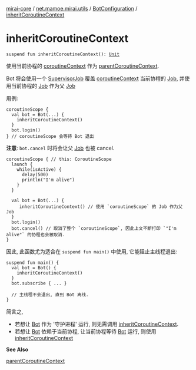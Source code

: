 [mirai-core](../../index.md) / [net.mamoe.mirai.utils](../index.md) / [BotConfiguration](index.md) / [inheritCoroutineContext](./inherit-coroutine-context.md)

# inheritCoroutineContext

`suspend fun inheritCoroutineContext(): `[`Unit`](https://kotlinlang.org/api/latest/jvm/stdlib/kotlin/-unit/index.html)

使用当前协程的 [coroutineContext](https://kotlinlang.org/api/latest/jvm/stdlib/kotlin.coroutines/coroutine-context.html) 作为 [parentCoroutineContext](parent-coroutine-context.md).

Bot 将会使用一个 [SupervisorJob](#) 覆盖 [coroutineContext](https://kotlinlang.org/api/latest/jvm/stdlib/kotlin.coroutines/coroutine-context.html) 当前协程的 [Job](#), 并使用当前协程的 [Job](#) 作为父 [Job](#)

用例:

```
coroutineScope {
  val bot = Bot(...) {
    inheritCoroutineContext()
  }
  bot.login()
} // coroutineScope 会等待 Bot 退出
```

**注意**: `bot.cancel` 时将会让父 [Job](#) 也被 cancel.

```
coroutineScope { // this: CoroutineScope
  launch {
    while(isActive) {
      delay(500)
      println("I'm alive")
    }
  }

  val bot = Bot(...) {
     inheritCoroutineContext() // 使用 `coroutineScope` 的 Job 作为父 Job
  }
  bot.login()
  bot.cancel() // 取消了整个 `coroutineScope`, 因此上文不断打印 `"I'm alive"` 的协程也会被取消.
}
```

因此, 此函数尤为适合在 `suspend fun main()` 中使用, 它能阻止主线程退出:

```
suspend fun main() {
  val bot = Bot() {
    inheritCoroutineContext()
  }
  bot.subscribe { ... }

  // 主线程不会退出, 直到 Bot 离线.
}
```

简言之,

* 若想让 [Bot](../../net.mamoe.mirai/-bot/index.md) 作为 '守护进程' 运行, 则无需调用 [inheritCoroutineContext](./inherit-coroutine-context.md).
* 若想让 [Bot](../../net.mamoe.mirai/-bot/index.md) 依赖于当前协程, 让当前协程等待 [Bot](../../net.mamoe.mirai/-bot/index.md) 运行, 则使用 [inheritCoroutineContext](./inherit-coroutine-context.md)

**See Also**

[parentCoroutineContext](parent-coroutine-context.md)

